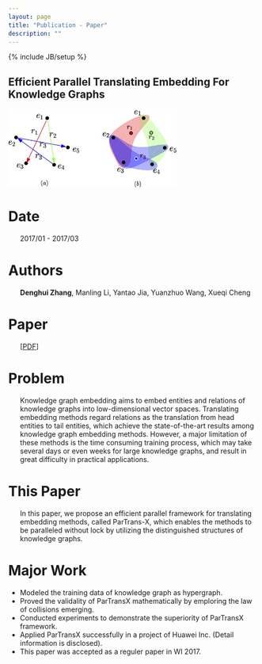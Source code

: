 ```yaml
---
layout: page
title: "Publication - Paper"
description: ""
---
```

{% include JB/setup %}

## Efficient Parallel Translating Embedding For Knowledge Graphs

<img class='inset right' title='ParTrans-X Architecture' src='./images/ParTransX.jpg' alt='ParTrans-X Architecture' width='340px' />

<div class='section'>
<h1> Date </h1>
<ul>2017/01 - 2017/03</ul>
<h1>Authors</h1> <ul><b>Denghui Zhang</b>, Manling Li, Yantao Jia, Yuanzhuo Wang, Xueqi Cheng</ul>
<!--<h1> Sponsored by </h1>
<ul> Collaborative Research Program of Chinese Academy of Sciences and Huawei Inc. (one of the world's top 500 companies).</ul>-->
<h1>Paper</h1>
<ul>
[<a href='docs/ParTransX.pdf'>PDF</a>]
</ul>
<h1>Problem</h1> 
<ul>
Knowledge graph embedding aims to embed entities and relations of knowledge graphs into low-dimensional vector spaces. 
Translating embedding methods regard relations as the translation from head entities to tail entities, which achieve the state-of-the-art results among knowledge graph embedding methods.
However, a major limitation of these methods is the time consuming training process,  which may take several days or even weeks for large knowledge graphs, and result in great difficulty in practical applications. 
</ul>
<h1>This Paper</h1>
<ul>
In this paper, we propose an efficient parallel framework for translating embedding methods, called ParTrans-X, which enables the methods to be paralleled without lock by utilizing the distinguished structures of knowledge graphs. 
<!--Experiments on two datasets with three typical translating embedding methods, and a more efficient variant TransE- AdaGrad validate that ParTrans-X can speed up the training process by more than an order of magnitude.-->
</ul>
<h1>Major Work</h1> 
<ul>
<li> Modeled the training data of knowledge graph as hypergraph. </li>
<li> Proved the validality of ParTransX mathematically by emploring the law of collisions emerging. </li>
<li> Conducted experiments to demonstrate the superiority of ParTransX framework. </li>
<li> Applied ParTransX successfully in a project of Huawei Inc. (Detail information is disclosed). </li>
<li> This paper was accepted as a reguler paper in WI 2017.</li>
</ul>
</div>